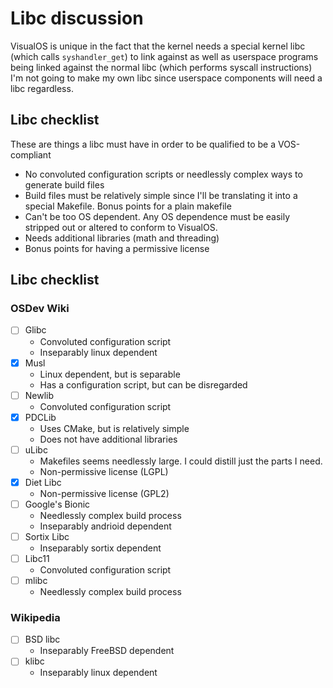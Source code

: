 # Libc discussion
VisualOS is unique in the fact that the kernel needs a special kernel libc (which calls `syshandler_get`) to link against as well as userspace programs being linked against the normal libc (which performs syscall instructions)  
I'm not going to make my own libc since userspace components will need a libc regardless.

## Libc checklist
These are things a libc must have in order to be qualified to be a VOS-compliant
- No convoluted configuration scripts or needlessly complex ways to generate build files
- Build files must be relatively simple since I'll be translating it into a special Makefile. Bonus points for a plain makefile
- Can't be too OS dependent. Any OS dependence must be easily stripped out or altered to conform to VisualOS.
- Needs additional libraries (math and threading)
- Bonus points for having a permissive license

## Libc checklist
### OSDev Wiki
- [ ] Glibc
	- Convoluted configuration script
	- Inseparably linux dependent
- [x] Musl
	- Linux dependent, but is separable
	- Has a configuration script, but can be disregarded
- [ ] Newlib
	- Convoluted configuration script
- [x] PDCLib
	- Uses CMake, but is relatively simple
	- Does not have additional libraries
- [ ] uLibc
	- Makefiles seems needlessly large. I could distill just the parts I need.
	- Non-permissive license (LGPL)
- [x] Diet Libc
	- Non-permissive license (GPL2)
- [ ] Google's Bionic
	- Needlessly complex build process
	- Inseparably andrioid dependent
- [ ] Sortix Libc
	- Inseparably sortix dependent
- [ ] Libc11
	- Convoluted configuration script
- [ ] mlibc
	- Needlessly complex build process
### Wikipedia
- [ ] BSD libc
	- Inseparably FreeBSD dependent
- [ ] klibc
	- Inseparably linux dependent